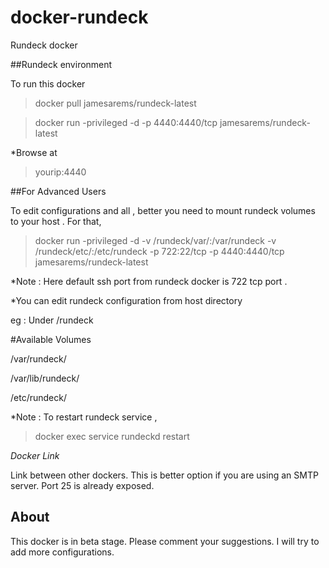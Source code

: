 # docker-rundeck
Rundeck docker

##Rundeck environment

To run this docker 

>docker pull jamesarems/rundeck-latest

>docker run -privileged -d -p 4440:4440/tcp jamesarems/rundeck-latest

*Browse at 

> yourip:4440

##For Advanced Users

To edit configurations and all , better you need to mount rundeck volumes to your host . For that,

>docker run -privileged -d -v /rundeck/var/:/var/rundeck -v /rundeck/etc/:/etc/rundeck -p 722:22/tcp -p 4440:4440/tcp jamesarems/rundeck-latest

*Note : Here default ssh port from rundeck docker is 722 tcp port .

*You can edit rundeck configuration from host directory 

eg : Under /rundeck

#Available Volumes

/var/rundeck/

/var/lib/rundeck/

/etc/rundeck/

*Note : To restart rundeck service ,

>docker exec <container-id> service rundeckd restart

*Docker Link*

Link between other dockers. This is better option if you are using an SMTP server. Port 25 is already exposed.

## About

This docker is in beta stage. Please comment your suggestions. I will try to add more configurations.
